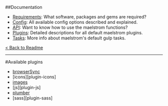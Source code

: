 ##Documentation
- [Requirements][docs-requirements]: What software, packages and gems are required?
- [Config][docs-config]: All available config options described and explained.
- [API][docs-api]: Want to know how to use the maelstrom functions?
- [Plugins][docs-plugins]: Detailed descriptions for all default maelstrom plugins.
- [Tasks][docs-tasks]: More info about maelstrom's default gulp tasks.

[< Back to Readme](../README.md)

--------------------------------------------------------------------------------


#Available plugins
- [browserSync][plugin-browserSync]
- [icons][plugin-icons]
- [images][plugin-images]
- [js][plugin-js]
- [plumber][plugin-plumber]
- [sass][plugin-sass]

[plugin-browserSync]:
[plugin-icons]:
[plugin-images]:
[plugin-js]:
[plugin-plumber]:
[plugin-sass]:

[docs-requirements]: requirements.md
[docs-config]: config.md
[docs-api]: api.md
[docs-plugins]: plugins.md
[docs-tasks]: tasks.md

